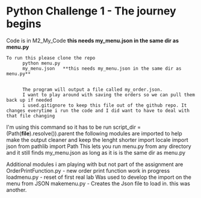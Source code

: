 # Python Challenge 1 - The journey begins
Code is in M2_My_Code
**this needs my_menu.json in the same dir as menu.py**
```
To run this please clone the repo
      python menu.py
      my_menu.json   **this needs my_menu.json in the same dir as menu.py**


      The program will output a file called my_order.json. 
      I want to play around with saving the orders so we can pull them back up if needed
      i used.gitignore to keep this file out of the github repo. It changes everytime i run the code and I did want to have to deal with that file changing
```


I'm using this command so it has to be run
    script_dir = (Path(__file__).resolve()).parent
the following modules are imported to help make the output cleaner and keep the lenght shorter
        import locale
        import json
        from pathlib import Path
This lets you run menu.py from any directory and it still finds my_menu.json as long as it is is the same dir as menu.py

Additional modules i am playing with but not part of the assignment are
  OrderPrintFunction.py - new order print function work in progress
  loadmenu.py           - reset of first real lab Was used to develop the import on the menu from JSON
  makemenu.py           - Creates the Json file to load in. this was another. 

